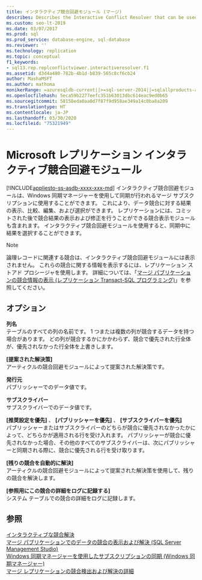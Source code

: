 ```yaml
---
title: インタラクティブ競合回避モジュール (マージ)
describes: Describes the Interactive Conflict Resolver that can be used for merge subscriptions that are synchronized using the Windows Synchronization Manager.
ms.custom: seo-lt-2019
ms.date: 03/07/2017
ms.prod: sql
ms.prod_service: database-engine, sql-database
ms.reviewer: ''
ms.technology: replication
ms.topic: conceptual
f1_keywords:
- sql13.rep.replconflictviewer.interactiveresolver.f1
ms.assetid: d3d4a480-782b-4b1d-b839-565c8cf6cb24
author: MashaMSFT
ms.author: mathoma
monikerRange: =azuresqldb-current||>=sql-server-2014||=sqlallproducts-allversions
ms.openlocfilehash: 5eca59b2277eefc351b63013dbc614eac9ed0b65
ms.sourcegitcommit: 58158eda0aa0d7f87f9d958ae349a14c0ba8a209
ms.translationtype: HT
ms.contentlocale: ja-JP
ms.lasthandoff: 03/30/2020
ms.locfileid: "75321949"
---
```

# <a name="microsoft-replication-interactive-conflict-resolver"></a>Microsoft レプリケーション インタラクティブ競合回避モジュール
[!INCLUDE[appliesto-ss-asdb-xxxx-xxx-md](../../includes/appliesto-ss-asdb-xxxx-xxx-md.md)]
  インタラクティブ競合回避モジュールは、Windows 同期マネージャーを使用して同期が行われるマージ サブスクリプションに使用することができます。 これにより、データ競合に対する結果の表示、比較、編集、および選択ができます。 レプリケーションには、コミットされた後で競合結果の表示および修正を行うことができる競合表示モジュールも含まれます。 インタラクティブ競合回避モジュールを使用すると、同期中に結果を選択することができます。  
  
> [!NOTE]  
>  論理レコードに関連する競合は、インタラクティブ競合回避モジュールには表示されません。 これらの競合に関する情報を表示するには、レプリケーション ストアド プロシージャを使用します。 詳細については、「[マージ パブリケーションの競合情報の表示 (レプリケーション Transact-SQL プログラミング)](../../relational-databases/replication/view-conflict-information-for-merge-publications.md)」を参照してください。  
  
## <a name="options"></a>オプション  
 **列名**  
 テーブルのすべての列の名前です。 1 つまたは複数の列が競合するデータを持つ場合があります。 どの列が競合するかにかかわらず、競合で優先された行全体が、優先されなかった行全体を上書きします。  
  
 **[提案された解決策]**  
 アーティクルの競合回避モジュールによって提案された解決策です。  
  
 **発行元**  
 パブリッシャーでのデータ値です。  
  
 **サブスクライバー**  
 サブスクライバーでのデータ値です。  
  
 **[推奨設定を優先]** 、 **[パブリッシャーを優先]** 、 **[サブスクライバーを優先]**  
 パブリッシャーまたはサブスクライバーのどちらが競合に優先されなかったかによって、どちらかが適用される行を受け入れます。 パブリッシャーが競合に優先されなかった場合、その他のすべてのサブスクライバーは、次にパブリッシャーと同期される際に、競合に優先される行を受け取ります。  
  
 **[残りの競合を自動的に解決]**  
 アーティクルの競合回避モジュールによって提案された解決策を使用して、残りの競合を解決します。  
  
 **[参照用にこの競合の詳細をログに記録する]**  
 システム テーブルでの競合の詳細をログに記録します。  
  
## <a name="see-also"></a>参照  
 [インタラクティブな競合解決](../../relational-databases/replication/merge/advanced-merge-replication-conflict-interactive-resolution.md)   
 [マージ パブリケーションでのデータの競合の表示および解決 &#40;SQL Server Management Studio&#41;](../../relational-databases/replication/view-and-resolve-data-conflicts-for-merge-publications.md)   
 [Windows 同期マネージャーを使用したサブスクリプションの同期 &#40;Windows 同期マネージャー&#41;](../../relational-databases/replication/synchronize-a-subscription-using-windows-synchronization-manager.md)   
 [マージ レプリケーションの競合検出および解決の詳細](../../relational-databases/replication/merge/advanced-merge-replication-conflict-detection-and-resolution.md)  
  
  
